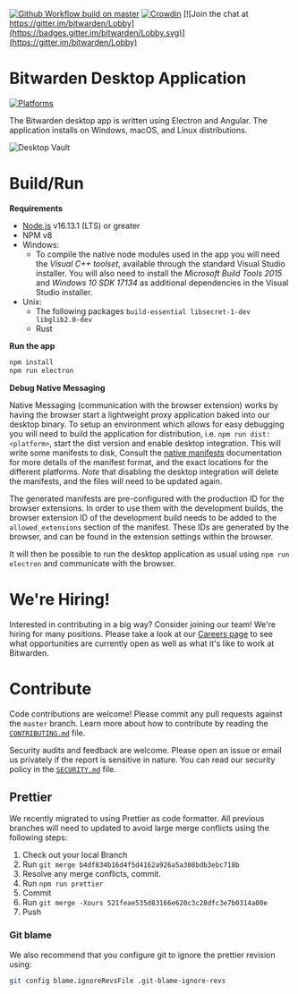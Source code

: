 [![Github Workflow build on master](https://github.com/bitwarden/desktop/actions/workflows/build.yml/badge.svg?branch=master)](https://github.com/bitwarden/desktop/actions/workflows/build.yml?query=branch:master)
[![Crowdin](https://d322cqt584bo4o.cloudfront.net/bitwarden-desktop/localized.svg)](https://crowdin.com/project/bitwarden-desktop)
[![Join the chat at https://gitter.im/bitwarden/Lobby](https://badges.gitter.im/bitwarden/Lobby.svg)](https://gitter.im/bitwarden/Lobby)

# Bitwarden Desktop Application

[![Platforms](https://imgur.com/SLv9paA.png "Windows, macOS, and Linux")](https://bitwarden.com/download/)

The Bitwarden desktop app is written using Electron and Angular. The application installs on Windows, macOS, and Linux distributions.

![Desktop Vault](https://github.com/bitwarden/brand/blob/f09f2fa594c8a020c315296074f18ce0a7b3f171/screenshots/desktop-macos-vault.png "My Vault")

# Build/Run

**Requirements**

- [Node.js](https://nodejs.org) v16.13.1 (LTS) or greater
- NPM v8
- Windows:
  - To compile the native node modules used in the app you will need the _Visual C++ toolset_, available through the standard Visual Studio installer. You will also need to install the _Microsoft Build Tools 2015_ and _Windows 10 SDK 17134_ as additional dependencies in the Visual Studio installer.
- Unix:
  - The following packages `build-essential libsecret-1-dev libglib2.0-dev`
  - Rust

**Run the app**

```bash
npm install
npm run electron
```

**Debug Native Messaging**

Native Messaging (communication with the browser extension) works by having the browser start a lightweight proxy application baked into our desktop binary. To setup an environment which allows
for easy debugging you will need to build the application for distribution, i.e. `npm run dist:<platform>`, start the dist version and enable desktop integration. This will write some manifests
to disk, Consult the [native manifests](https://developer.mozilla.org/en-US/docs/Mozilla/Add-ons/WebExtensions/Native_manifests#Manifest_location) documentation for more details of the manifest
format, and the exact locations for the different platforms. _Note_ that disabling the desktop integration will delete the manifests, and the files will need to be updated again.

The generated manifests are pre-configured with the production ID for the browser extensions. In order to use them with the development builds, the browser extension ID of the development build
needs to be added to the `allowed_extensions` section of the manifest. These IDs are generated by the browser, and can be found in the extension settings within the browser.

It will then be possible to run the desktop application as usual using `npm run electron` and communicate with the browser.

# We're Hiring!

Interested in contributing in a big way? Consider joining our team! We're hiring for many positions. Please take a look at our [Careers page](https://bitwarden.com/careers/) to see what opportunities are currently open as well as what it's like to work at Bitwarden.

# Contribute

Code contributions are welcome! Please commit any pull requests against the `master` branch. Learn more about how to contribute by reading the [`CONTRIBUTING.md`](CONTRIBUTING.md) file.

Security audits and feedback are welcome. Please open an issue or email us privately if the report is sensitive in nature. You can read our security policy in the [`SECURITY.md`](SECURITY.md) file.

## Prettier

We recently migrated to using Prettier as code formatter. All previous branches will need to updated to avoid large merge conflicts using the following steps:

1. Check out your local Branch
2. Run `git merge b4df834b16d4f5d4162a926a5a308bdb3ebc718b`
3. Resolve any merge conflicts, commit.
4. Run `npm run prettier`
5. Commit
6. Run `git merge -Xours 521feae535d83166e620c3c28dfc3e7b0314a00e`
7. Push

### Git blame

We also recommend that you configure git to ignore the prettier revision using:

```bash
git config blame.ignoreRevsFile .git-blame-ignore-revs
```
